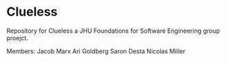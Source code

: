 # Clueless
Repository for Clueless a JHU Foundations for Software Engineering group proejct.

Members:
Jacob Marx
Ari Goldberg
Saron Desta
Nicolas Miller
